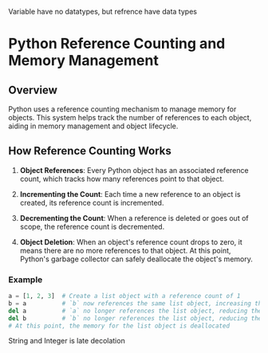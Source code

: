 Variable have no datatypes, but refrence have data types

# Python Reference Counting and Memory Management

## Overview

Python uses a reference counting mechanism to manage memory for objects. This system helps track the number of references to each object, aiding in memory management and object lifecycle.

## How Reference Counting Works

1. **Object References**:
   Every Python object has an associated reference count, which tracks how many references point to that object.

2. **Incrementing the Count**:
   Each time a new reference to an object is created, its reference count is incremented.

3. **Decrementing the Count**:
   When a reference is deleted or goes out of scope, the reference count is decremented.

4. **Object Deletion**:
   When an object's reference count drops to zero, it means there are no more references to that object. At this point, Python's garbage collector can safely deallocate the object's memory.

### Example

```python
a = [1, 2, 3]  # Create a list object with a reference count of 1
b = a          # `b` now references the same list object, increasing the count to 2
del a          # `a` no longer references the list object, reducing the count to 1
del b          # `b` no longer references the list object, reducing the count to 0
# At this point, the memory for the list object is deallocated
```

String and Integer is late decolation
